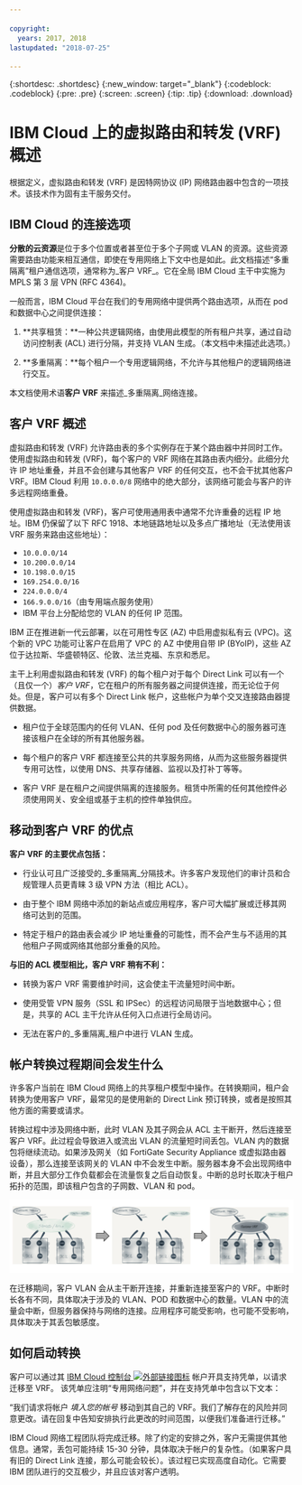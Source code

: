 ```yaml
---

copyright:
  years: 2017, 2018
lastupdated: "2018-07-25"

---
```


{:shortdesc: .shortdesc}
{:new_window: target="_blank"}
{:codeblock: .codeblock}
{:pre: .pre}
{:screen: .screen}
{:tip: .tip}
{:download: .download}

# IBM Cloud 上的虚拟路由和转发 (VRF) 概述

根据定义，虚拟路由和转发 (VRF) 是因特网协议 (IP) 网络路由器中包含的一项技术。该技术作为固有主干服务交付。

## IBM Cloud 的连接选项

**分散的云资源**是位于多个位置或者甚至位于多个子网或 VLAN 的资源。这些资源需要路由功能来相互通信，即使在专用网络上下文中也是如此。此文档描述“多重隔离”租户通信选项，通常称为_客户 VRF_。它在全局 IBM Cloud 主干中实施为 MPLS 第 3 层 VPN (RFC 4364)。

一般而言，IBM Cloud 平台在我们的专用网络中提供两个路由选项，从而在 pod 和数据中心之间提供连接： 

1. **共享租赁：**一种公共逻辑网络，由使用此模型的所有租户共享，通过自动访问控制表 (ACL) 进行分隔，并支持 VLAN 生成。（本文档中未描述此选项。）

2. **多重隔离：**每个租户一个专用逻辑网络，不允许与其他租户的逻辑网络进行交互。  

本文档使用术语**客户 VRF** 来描述_多重隔离_网络连接。

## 客户 VRF 概述

虚拟路由和转发 (VRF) 允许路由表的多个实例存在于某个路由器中并同时工作。使用虚拟路由和转发 (VRF)，每个客户的 VRF 网络在其路由表内细分。此细分允许 IP 地址重叠，并且不会创建与其他客户 VRF 的任何交互，也不会干扰其他客户 VRF。IBM Cloud 利用 `10.0.0.0/8` 网络中的绝大部分，该网络可能会与客户的许多远程网络重叠。 

使用虚拟路由和转发 (VRF)，客户可使用通用表中通常不允许重叠的远程 IP 地址。IBM 仍保留了以下 RFC 1918、本地链路地址以及多点广播地址（无法使用该 VRF 服务来路由这些地址）：

* `10.0.0.0/14` 
* `10.200.0.0/14` 
* `10.198.0.0/15` 
* `169.254.0.0/16` 
* `224.0.0.0/4` 
* `166.9.0.0/16`（由专用端点服务使用）
* IBM 平台上分配给您的 VLAN 的任何 IP 范围。

IBM 正在推进新一代云部署，以在可用性专区 (AZ) 中启用虚拟私有云 (VPC)。这个新的 VPC 功能可让客户在启用了 VPC 的 AZ 中使用自带 IP (BYoIP)，这些 AZ 位于达拉斯、华盛顿特区、伦敦、法兰克福、东京和悉尼。 

主干上利用虚拟路由和转发 (VRF) 的每个租户对于每个 Direct Link 可以有一个（且仅一个）_客户 VRF_，它在租户的所有服务器之间提供连接，而无论位于何处。但是，客户可以有多个 Direct Link 帐户，这些帐户为单个交叉连接路由器提供数据。  

* 租户位于全球范围内的任何 VLAN、任何 pod 及任何数据中心的服务器可连接该租户在全球的所有其他服务器。 

* 每个租户的客户 VRF 都连接至公共的共享服务网络，从而为这些服务器提供专用可达性，以使用 DNS、共享存储器、监视以及打补丁等等。

* 客户 VRF 是在租户之间提供隔离的连接服务。租赁中所需的任何其他控件必须使用网关、安全组或基于主机的控件单独供应。

## 移动到客户 VRF 的优点

**客户 VRF 的主要优点包括：**

* 行业认可且广泛接受的_多重隔离_分隔技术。许多客户发现他们的审计员和合规管理人员更青睐 3 级 VPN 方法（相比 ACL）。   

* 由于整个 IBM 网络中添加的新站点或应用程序，客户可大幅扩展或迁移其网络可达到的范围。 

* 特定于租户的路由表会减少 IP 地址重叠的可能性，而不会产生与不适用的其他租户子网或网络其他部分重叠的风险。 

**与旧的 ACL 模型相比，客户 VRF 稍有不利：**  

* 转换为客户 VRF 需要维护时间，这会使主干流量短时间中断。

* 使用受管 VPN 服务（SSL 和 IPSec）的远程访问局限于当地数据中心；但是，共享的 ACL 主干允许从任何入口点进行全局访问。

* 无法在客户的_多重隔离_租户中进行 VLAN 生成。

## 帐户转换过程期间会发生什么

许多客户当前在 IBM Cloud 网络上的共享租户模型中操作。在转换期间，租户会转换为使用客户 VRF，最常见的是使用新的 Direct Link 预订转换，或者是按照其他方面的需要或请求。  

转换过程中涉及网络中断，此时 VLAN 及其子网会从 ACL 主干断开，然后连接至客户 VRF。此过程会导致进入或流出 VLAN 的流量短时间丢包。VLAN 内的数据包将继续流动。如果涉及网关（如 FortiGate Security Appliance 或虚拟路由器设备），那么连接至该网关的 VLAN 中不会发生中断。服务器本身不会出现网络中断，并且大部分工作负载都会在流量恢复之后自动恢复。中断的总时长取决于租户拓扑的范围，即该租户包含的子网数、VLAN 和 pod。

![转换过程](/images/vrf-on-ibm-cloud.png)

在迁移期间，客户 VLAN 会从主干断开连接，并重新连接至客户的 VRF。中断时长各有不同，具体取决于涉及的 VLAN、POD 和数据中心的数量。VLAN 中的流量会中断，但服务器保持与网络的连接。应用程序可能受影响，也可能不受影响，具体取决于其丢包敏感度。

## 如何启动转换

客户可以通过其 [IBM Cloud 控制台 ![外部链接图标](../../icons/launch-glyph.svg "外部链接图标")]( https://control.bluemix.net/support/unifiedConsole/tickets/add) 帐户开具支持凭单，以请求迁移至 VRF。
该凭单应注明“专用网络问题”，并在支持凭单中包含以下文本： 

“我们请求将帐户 _填入您的帐号_ 移动到其自己的 VRF。我们了解存在的风险并同意更改。请在回复中告知安排执行此更改的时间范围，以便我们准备进行迁移。” 

IBM Cloud 网络工程团队将完成迁移。除了约定的安排之外，客户无需提供其他信息。通常，丢包可能持续 15-30 分钟，具体取决于帐户的复杂性。（如果客户具有旧的 Direct Link 连接，那么可能会较长）。该过程已实现高度自动化。它需要 IBM 团队进行的交互极少，并且应该对客户透明。
